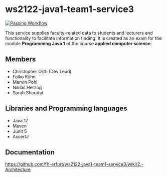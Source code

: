 # ws2122-java1-team1-service3

[![Passing Workflow](https://github.com/fh-erfurt/ws2122-java1-team1-service3/actions/workflows/maven.yml/badge.svg?event=push)](https://github.com/fh-erfurt/ws2122-java1-team1-service3/actions)

This service supplies faculty-related data to students and lecturers and functionality to facilitate information finding. It is created as an exam for the module **Programming Java 1** of the course **applied computer science**.

## Members

* Christopher Orth (Dev Lead)
* Falko Kühn
* Marvin Pohl
* Niklas Herzog
* Sarah Sharafat</p>

## Libraries and Programming languages

* Java 17
* Maven
* Junit 5
* AssertJ

## Documentation

https://github.com/fh-erfurt/ws2122-java1-team1-service3/wiki/2.-Architecture
